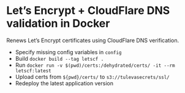 # Let’s Encrypt + CloudFlare DNS validation in Docker

Renews Let’s Encrypt certificates using CloudFlare DNS verification.

- Specify missing config variables in `config`
- Build `docker build --tag letscf .`
- Run `docker run -v $(pwd)/certs:/dehydrated/certs/ -it --rm letscf:latest`
- Upload certs from `${pwd}/certs/` to `s3://tulevasecrets/ssl/`
- Redeploy the latest application version 
